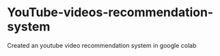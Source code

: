 # YouTube-videos-recommendation-system
Created an youtube video recommendation system in google colab
